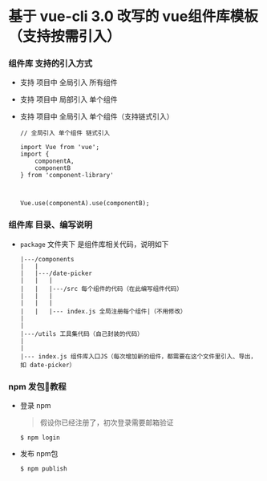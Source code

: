 # 基于 vue-cli 3.0 改写的 vue组件库模板（支持按需引入）


### 组件库 支持的引入方式

- 支持 项目中 全局引入 所有组件

- 支持 项目中 局部引入 单个组件

- 支持 项目中 全局引入 单个组件（支持链式引入） 


    ```
    // 全局引入 单个组件 链式引入

    import Vue from 'vue';
    import {
        componentA,
        componentB
    } from 'component-library'



    Vue.use(componentA).use(componentB);
    ```

### 组件库 目录、编写说明

- `package` 文件夹下 是组件库相关代码，说明如下

    ```
    |---/components
    |   |
    |   |---/date-picker
    |   |   |
    |   |   |---/src 每个组件的代码（在此编写组件代码）
    |   |   |
    |   |   |
    |   |   |--- index.js 全局注册每个组件|（不用修改）
    |
    |
    |---/utils 工具集代码（自己封装的代码）
    |
    |
    |--- index.js 组件库入口JS（每次增加新的组件，都需要在这个文件里引入、导出，如 date-picker）
    
    ```


### npm 发包教程

- 登录 npm  

    > 假设你已经注册了，初次登录需要邮箱验证


    ```
    $ npm login
    ```

- 发布 npm包

    ```
    $ npm publish
    ```


